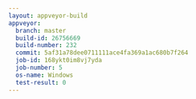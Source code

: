 ```yaml
---
layout: appveyor-build
appveyor:
  branch: master
  build-id: 26756669
  build-number: 232
  commit: 5af31a78dee0711111ace4fa369a1ac680b7f264
  job-id: 168ykt0im8vj7yda
  job-number: 5
  os-name: Windows
  test-result: 0
---
```

